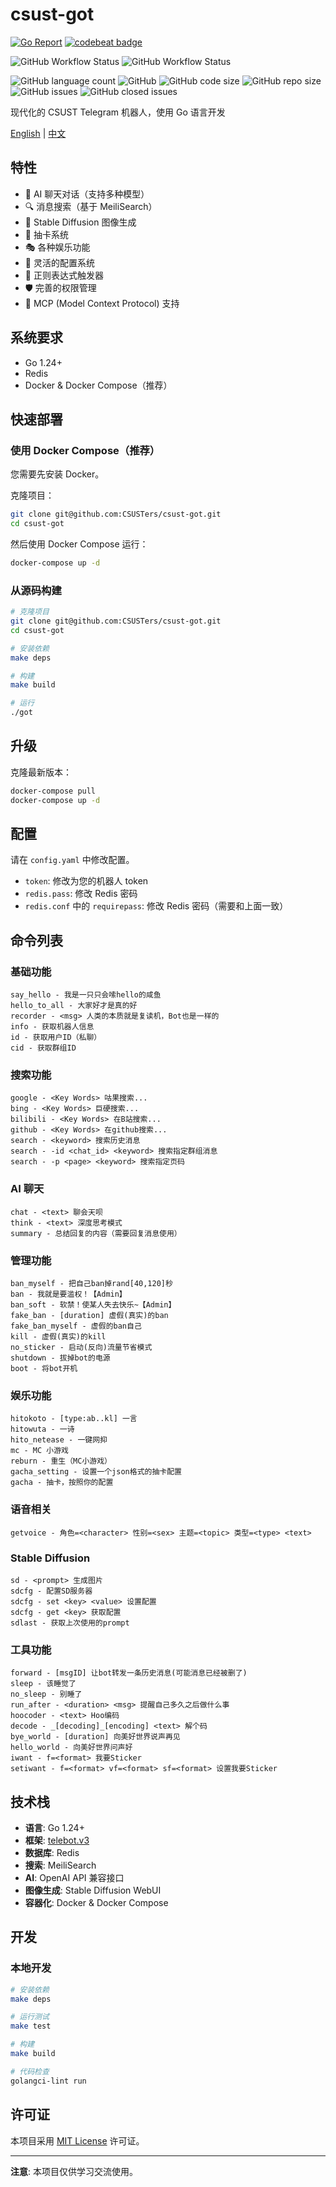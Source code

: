 # csust-got

[![Go Report](https://goreportcard.com/badge/github.com/csusters/csust-got)](https://goreportcard.com/report/github.com/csusters/csust-got)
[![codebeat badge](https://codebeat.co/badges/4d134b7f-e345-4378-b00d-7ab2177b94bc)](https://codebeat.co/projects/github-com-csusters-csust-got-master)

![GitHub Workflow Status](https://img.shields.io/github/actions/workflow/status/CSUSTers/csust-got/test.yml?branch=master&label=Test%20%7C%20master)
![GitHub Workflow Status](https://img.shields.io/github/actions/workflow/status/CSUSTers/csust-got/test.yml?branch=dev&label=Test%20%7C%20dev)

![GitHub language count](https://img.shields.io/github/languages/count/csusters/csust-got)
![GitHub](https://img.shields.io/github/license/csusters/csust-got)
![GitHub code size](https://img.shields.io/github/languages/code-size/csusters/csust-got)
![GitHub repo size](https://img.shields.io/github/repo-size/csusters/csust-got)
![GitHub issues](https://img.shields.io/github/issues/csusters/csust-got)
![GitHub closed issues](https://img.shields.io/github/issues-closed/csusters/csust-got)

现代化的 CSUST Telegram 机器人，使用 Go 语言开发

[English](README.md) | [中文](README_zh-CN.md)

## 特性

- 🤖 AI 聊天对话（支持多种模型）
- 🔍 消息搜索（基于 MeiliSearch）
- 🎨 Stable Diffusion 图像生成
- 🎲 抽卡系统
- 🎭 各种娱乐功能
- 🔧 灵活的配置系统
- 🎯 正则表达式触发器
- 🛡️ 完善的权限管理
- 🔗 MCP (Model Context Protocol) 支持

## 系统要求

- Go 1.24+
- Redis
- Docker & Docker Compose（推荐）

## 快速部署

### 使用 Docker Compose（推荐）

您需要先安装 Docker。

克隆项目：

```bash
git clone git@github.com:CSUSTers/csust-got.git
cd csust-got
```

然后使用 Docker Compose 运行：

```bash
docker-compose up -d
```

### 从源码构建

```bash
# 克隆项目
git clone git@github.com:CSUSTers/csust-got.git
cd csust-got

# 安装依赖
make deps

# 构建
make build

# 运行
./got
```

## 升级

克隆最新版本：

```bash
docker-compose pull
docker-compose up -d
```

## 配置

请在 `config.yaml` 中修改配置。

- `token`: 修改为您的机器人 token
- `redis.pass`: 修改 Redis 密码
- `redis.conf` 中的 `requirepass`: 修改 Redis 密码（需要和上面一致）

## 命令列表

### 基础功能

``` text
say_hello - 我是一只只会嗦hello的咸鱼
hello_to_all - 大家好才是真的好
recorder - <msg> 人类的本质就是复读机，Bot也是一样的
info - 获取机器人信息
id - 获取用户ID（私聊）
cid - 获取群组ID
```

### 搜索功能

``` text
google - <Key Words> 咕果搜索...
bing - <Key Words> 巨硬搜索...
bilibili - <Key Words> 在B站搜索...
github - <Key Words> 在github搜索...
search - <keyword> 搜索历史消息
search - -id <chat_id> <keyword> 搜索指定群组消息
search - -p <page> <keyword> 搜索指定页码
```

### AI 聊天

``` text
chat - <text> 聊会天呗
think - <text> 深度思考模式
summary - 总结回复的内容（需要回复消息使用）
```

### 管理功能

``` text
ban_myself - 把自己ban掉rand[40,120]秒
ban - 我就是要滥权！【Admin】
ban_soft - 软禁！使某人失去快乐~【Admin】
fake_ban - [duration] 虚假(真实)的ban
fake_ban_myself - 虚假的ban自己
kill - 虚假(真实)的kill
no_sticker - 启动(反向)流量节省模式
shutdown - 拔掉bot的电源
boot - 将bot开机
```

### 娱乐功能

``` text
hitokoto - [type:ab..kl] 一言
hitowuta - 一诗
hito_netease - 一键网抑
mc - MC 小游戏
reburn - 重生（MC小游戏）
gacha_setting - 设置一个json格式的抽卡配置
gacha - 抽卡，按照你的配置
```

### 语音相关

``` text
getvoice - 角色=<character> 性别=<sex> 主题=<topic> 类型=<type> <text> 
```

### Stable Diffusion

``` text
sd - <prompt> 生成图片
sdcfg - 配置SD服务器
sdcfg - set <key> <value> 设置配置
sdcfg - get <key> 获取配置
sdlast - 获取上次使用的prompt
```

### 工具功能

``` text
forward - [msgID] 让bot转发一条历史消息(可能消息已经被删了)
sleep - 该睡觉了
no_sleep - 别睡了
run_after - <duration> <msg> 提醒自己多久之后做什么事
hoocoder - <text> Hoo编码
decode - _[decoding]_[encoding] <text> 解个码
bye_world - [duration] 向美好世界说声再见
hello_world - 向美好世界问声好
iwant - f=<format> 我要Sticker
setiwant - f=<format> vf=<format> sf=<format> 设置我要Sticker
```

## 技术栈

- **语言**: Go 1.24+
- **框架**: [telebot.v3](https://github.com/tucnak/telebot)
- **数据库**: Redis
- **搜索**: MeiliSearch
- **AI**: OpenAI API 兼容接口
- **图像生成**: Stable Diffusion WebUI
- **容器化**: Docker & Docker Compose

## 开发

### 本地开发

```bash
# 安装依赖
make deps

# 运行测试
make test

# 构建
make build

# 代码检查
golangci-lint run
```

## 许可证

本项目采用 [MIT License](LICENSE) 许可证。

---

**注意**: 本项目仅供学习交流使用。
